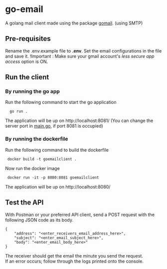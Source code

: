 # go-email

A golang mail client made using the package [gomail](https://pkg.go.dev/gopkg.in/mail.v2@v2.3.1). (using SMTP) 

## Pre-requisites

Rename the .env.example file to **.env**. Set the email configurations in the file and save it.  !Important : Make sure your gmail account's *less secure app access* option is ON.

## Run the client

### By running the go app  

Run the following command to start the go application

      go run .

The application will be up on http://localhost:8081/
(You can change the server port in [main.go](https://gitlab.com/vip16/goemailclient/-/blob/main/main.go), if port 8081 is occupied)

### By running the dockerfile

Run the following command to build the dockerfile

     docker build -t goemailclient .

Now run the docker image

     docker run -it -p 8080:8081 goemailclient

The application will be up on http://localhost:8080/


## Test the API

With Postman or your preferred API client, send a POST request with the following JSON code as its body.

    {
		"address": "<enter_receivers_email_address_here>",
		"subject": "<enter_email_subject_here>",
		"body": "<enter_email_body_here>"
	}

The receiver should get the email the minute you send the request.  
If an error occurs; follow through the logs printed onto the console.

